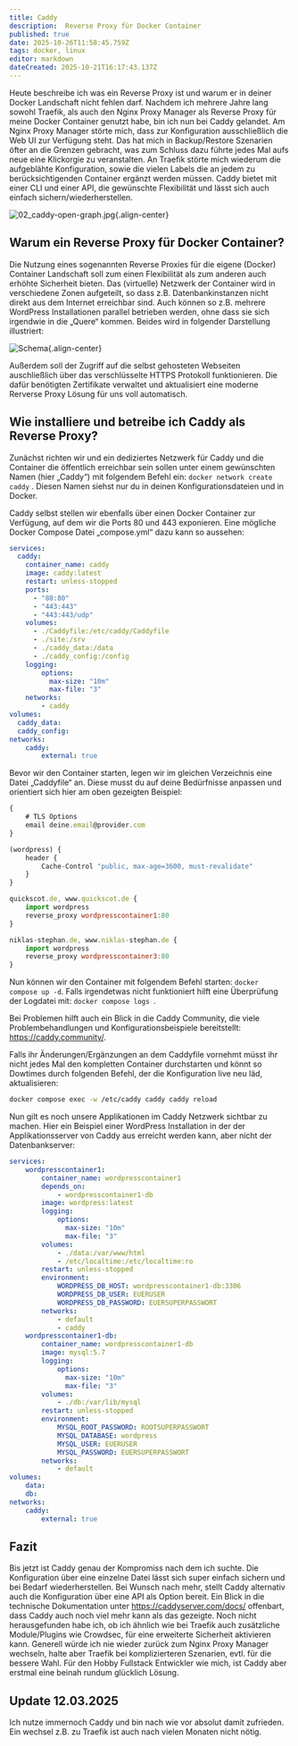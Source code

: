 ```yaml
---
title: Caddy
description:  Reverse Proxy für Docker Container
published: true
date: 2025-10-26T11:58:45.759Z
tags: docker, linux
editor: markdown
dateCreated: 2025-10-21T16:17:43.137Z
---
```


Heute beschreibe ich was ein Reverse Proxy ist und warum er in deiner Docker Landschaft nicht fehlen darf.
Nachdem ich mehrere Jahre lang sowohl Traefik, als auch den Nginx Proxy Manager als Reverse Proxy für meine Docker Container genutzt habe, bin ich nun bei Caddy gelandet. Am Nginx Proxy Manager störte mich, dass zur Konfiguration ausschließlich die Web UI zur Verfügung steht. 
Das hat mich in Backup/Restore Szenarien öfter an die Grenzen gebracht, was zum Schluss dazu führte jedes Mal aufs neue eine Klickorgie zu veranstalten. 
An Traefik störte mich wiederum die aufgeblähte Konfiguration, sowie die vielen Labels die an jedem zu berücksichtigenden Container ergänzt 
werden müssen. Caddy bietet mit einer CLI und einer API, die gewünschte Flexibilität und lässt sich auch einfach sichern/wiederherstellen.

![02_caddy-open-graph.jpg](/assets/linux/caddy-docker/02_caddy-open-graph.jpg){.align-center}

## Warum ein Reverse Proxy für Docker Container?

Die Nutzung eines sogenannten Reverse Proxies für die eigene (Docker) Container Landschaft soll zum einen Flexibilität als zum anderen auch erhöhte 
Sicherheit bieten. Das (virtuelle) Netzwerk der Container wird in verschiedene Zonen aufgeteilt, so dass z.B. Datenbankinstanzen nicht direkt aus dem Internet erreichbar sind. Auch können so z.B. mehrere WordPress Installationen parallel betrieben werden, ohne dass sie sich irgendwie in die „Quere“ kommen. Beides wird in folgender Darstellung illustriert:

![Schema](/assets/linux/caddy-docker/01_caddy.png){.align-center}

Außerdem soll der Zugriff auf die selbst gehosteten Webseiten auschließlich über das verschlüsselte 
HTTPS Protokoll funktionieren. Die dafür benötigten Zertifikate verwaltet und aktualisiert eine moderne Rerverse 
Proxy Lösung für uns voll automatisch. 

## Wie installiere und betreibe ich Caddy als Reverse Proxy?

Zunächst richten wir und ein dediziertes Netzwerk für Caddy und die Container die öffentlich erreichbar 
sein sollen unter einem gewünschten Namen (hier „Caddy“) mit folgendem Befehl ein: ```docker network create caddy``` . 
Diesen Namen siehst nur du in deinen Konfigurationsdateien und in Docker.

Caddy selbst stellen wir ebenfalls über einen Docker Container zur Verfügung, auf dem wir die Ports 80 und 443 exponieren. 
Eine mögliche Docker Compose Datei „compose.yml“ dazu kann so aussehen:

```yaml
services:
  caddy:
    container_name: caddy
    image: caddy:latest
    restart: unless-stopped
    ports:
      - "80:80"
      - "443:443"
      - "443:443/udp"
    volumes:
      - ./Caddyfile:/etc/caddy/Caddyfile
      - ./site:/srv
      - ./caddy_data:/data
      - ./caddy_config:/config
    logging:
        options:
          max-size: "10m"
          max-file: "3"
    networks:
        - caddy
volumes:
  caddy_data:
  caddy_config:
networks:
    caddy:
        external: true
```

Bevor wir den Container starten, legen wir im gleichen Verzeichnis eine Datei „Caddyfile“ an. 
Diese musst du auf deine Bedürfnisse anpassen und orientiert sich hier am oben gezeigten Beispiel:

```js
{
    # TLS Options
    email deine.email@provider.com
}

(wordpress) {
    header {
        Cache-Control "public, max-age=3600, must-revalidate"
    }
}

quickscot.de, www.quickscot.de {
    import wordpress
    reverse_proxy wordpresscontainer1:80
}

niklas-stephan.de, www.niklas-stephan.de {
    import wordpress
    reverse_proxy wordpresscontainer3:80
}
```

Nun können wir den Container mit folgendem Befehl starten: ``` docker compose up -d ```.
Falls irgendetwas nicht funktioniert hilft eine Überprüfung der Logdatei mit: ```docker compose logs ```.

Bei Problemen hilft auch ein Blick in die Caddy Community, die viele Problembehandlungen und Konfigurationsbeispiele 
bereitstellt: https://caddy.community/.

Falls ihr Änderungen/Ergänzungen an dem Caddyfile vornehmt müsst ihr nicht jedes Mal den kompletten Container 
durchstarten und könnt so Dowtimes durch folgenden Befehl, der die Konfiguration live neu läd, aktualisieren:

```bash
docker compose exec -w /etc/caddy caddy caddy reload
```

Nun gilt es noch unsere Applikationen im Caddy Netzwerk sichtbar zu machen. 
Hier ein Beispiel einer WordPress Installation in der der Applikationsserver von Caddy aus erreicht werden kann, 
aber nicht der Datenbankserver:

```yaml
services:
    wordpresscontainer1:
        container_name: wordpresscontainer1
        depends_on:
            - wordpresscontainer1-db
        image: wordpress:latest
        logging:
            options:
              max-size: "10m"
              max-file: "3"
        volumes:
            - ./data:/var/www/html
            - /etc/localtime:/etc/localtime:ro
        restart: unless-stopped
        environment:
            WORDPRESS_DB_HOST: wordpresscontainer1-db:3306
            WORDPRESS_DB_USER: EUERUSER
            WORDPRESS_DB_PASSWORD: EUERSUPERPASSWORT  
        networks:
            - default
            - caddy
    wordpresscontainer1-db:
        container_name: wordpresscontainer1-db
        image: mysql:5.7
        logging:
            options:
              max-size: "10m"
              max-file: "3"
        volumes:
            - ./db:/var/lib/mysql
        restart: unless-stopped
        environment:
            MYSQL_ROOT_PASSWORD: ROOTSUPERPASSWORT
            MYSQL_DATABASE: wordpress
            MYSQL_USER: EUERUSER
            MYSQL_PASSWORD: EUERSUPERPASSWORT
        networks:
            - default
volumes:
    data:
    db:
networks:
    caddy:
        external: true
```
 ## Fazit

 Bis jetzt ist Caddy genau der Kompromiss nach dem ich suchte. 
 Die Konfiguration über eine einzelne Datei lässt sich super einfach sichern und bei Bedarf wiederherstellen. 
 Bei Wunsch nach mehr, stellt Caddy alternativ auch die Konfiguration über eine API als Option bereit. 
 Ein Blick in die technische Dokumentation unter https://caddyserver.com/docs/ offenbart, 
 dass Caddy auch noch viel mehr kann als das gezeigte. Noch nicht herausgefunden habe ich, 
 ob ich ähnlich wie bei Traefik auch zusätzliche Module/Plugins wie Crowdsec, für eine erweiterte Sicherheit 
 aktivieren kann. Generell würde ich nie wieder zurück zum Nginx Proxy Manager wechseln, 
 halte aber Traefik bei komplizierteren Szenarien, evtl. für die bessere Wahl. 
 Für den Hobby Fullstack Entwickler wie mich, ist Caddy aber erstmal eine beinah rundum glücklich Lösung.

 ## Update 12.03.2025

 Ich nutze immernoch Caddy und bin nach wie vor absolut damit zufrieden. Ein wechsel z.B. zu Traefik ist auch nach 
 vielen Monaten nicht nötig.